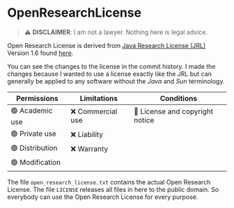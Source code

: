 # OpenResearchLicense

> :warning: **DISCLAIMER**: I am not a lawyer. Nothing here is legal advice.

Open Research License is derived from [Java Research License (JRL)](https://en.wikipedia.org/wiki/Java_Research_License) Version 1.6 found [here](https://www.openhub.net/licenses/Java_Research_License).

You can see the changes to the license in the commit history. I made the changes because I wanted to use a license exactly like the JRL but can generally be applied to any software without the *Java* and *Sun* terminology.  

| Permissions | Limitations | Conditions |
|-------------|-------------|------------|
|:green_circle: Academic use       |:x: Commercial use | :large_blue_circle: License and copyright notice  |
|:green_circle: Private use        |:x: Liability      |  |
|:green_circle: Distribution       |:x: Warranty       |  |
|:green_circle: Modification       |  |  |

The file `open_research_license.txt` contains the actual Open Research License.
The file `LICENSE` releases all files in here to the public domain. So everybody can use the Open Research License for every purpose.


